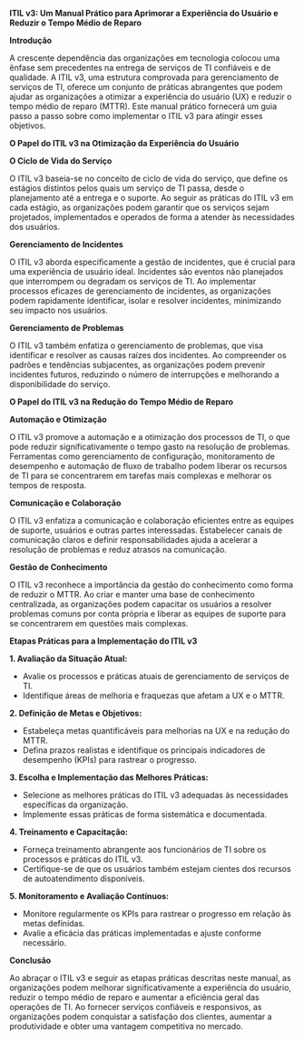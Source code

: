 **ITIL v3: Um Manual Prático para Aprimorar a Experiência do Usuário e Reduzir o Tempo Médio de Reparo**

**Introdução**

A crescente dependência das organizações em tecnologia colocou uma ênfase sem precedentes na entrega de serviços de TI confiáveis e de qualidade. A ITIL v3, uma estrutura comprovada para gerenciamento de serviços de TI, oferece um conjunto de práticas abrangentes que podem ajudar as organizações a otimizar a experiência do usuário (UX) e reduzir o tempo médio de reparo (MTTR). Este manual prático fornecerá um guia passo a passo sobre como implementar o ITIL v3 para atingir esses objetivos.

**O Papel do ITIL v3 na Otimização da Experiência do Usuário**

**O Ciclo de Vida do Serviço**

O ITIL v3 baseia-se no conceito de ciclo de vida do serviço, que define os estágios distintos pelos quais um serviço de TI passa, desde o planejamento até a entrega e o suporte. Ao seguir as práticas do ITIL v3 em cada estágio, as organizações podem garantir que os serviços sejam projetados, implementados e operados de forma a atender às necessidades dos usuários.

**Gerenciamento de Incidentes**

O ITIL v3 aborda especificamente a gestão de incidentes, que é crucial para uma experiência de usuário ideal. Incidentes são eventos não planejados que interrompem ou degradam os serviços de TI. Ao implementar processos eficazes de gerenciamento de incidentes, as organizações podem rapidamente identificar, isolar e resolver incidentes, minimizando seu impacto nos usuários.

**Gerenciamento de Problemas**

O ITIL v3 também enfatiza o gerenciamento de problemas, que visa identificar e resolver as causas raízes dos incidentes. Ao compreender os padrões e tendências subjacentes, as organizações podem prevenir incidentes futuros, reduzindo o número de interrupções e melhorando a disponibilidade do serviço.

**O Papel do ITIL v3 na Redução do Tempo Médio de Reparo**

**Automação e Otimização**

O ITIL v3 promove a automação e a otimização dos processos de TI, o que pode reduzir significativamente o tempo gasto na resolução de problemas. Ferramentas como gerenciamento de configuração, monitoramento de desempenho e automação de fluxo de trabalho podem liberar os recursos de TI para se concentrarem em tarefas mais complexas e melhorar os tempos de resposta.

**Comunicação e Colaboração**

O ITIL v3 enfatiza a comunicação e colaboração eficientes entre as equipes de suporte, usuários e outras partes interessadas. Estabelecer canais de comunicação claros e definir responsabilidades ajuda a acelerar a resolução de problemas e reduz atrasos na comunicação.

**Gestão de Conhecimento**

O ITIL v3 reconhece a importância da gestão do conhecimento como forma de reduzir o MTTR. Ao criar e manter uma base de conhecimento centralizada, as organizações podem capacitar os usuários a resolver problemas comuns por conta própria e liberar as equipes de suporte para se concentrarem em questões mais complexas.

**Etapas Práticas para a Implementação do ITIL v3**

**1. Avaliação da Situação Atual:**

- Avalie os processos e práticas atuais de gerenciamento de serviços de TI.
- Identifique áreas de melhoria e fraquezas que afetam a UX e o MTTR.

**2. Definição de Metas e Objetivos:**

- Estabeleça metas quantificáveis para melhorias na UX e na redução do MTTR.
- Defina prazos realistas e identifique os principais indicadores de desempenho (KPIs) para rastrear o progresso.

**3. Escolha e Implementação das Melhores Práticas:**

- Selecione as melhores práticas do ITIL v3 adequadas às necessidades específicas da organização.
- Implemente essas práticas de forma sistemática e documentada.

**4. Treinamento e Capacitação:**

- Forneça treinamento abrangente aos funcionários de TI sobre os processos e práticas do ITIL v3.
- Certifique-se de que os usuários também estejam cientes dos recursos de autoatendimento disponíveis.

**5. Monitoramento e Avaliação Contínuos:**

- Monitore regularmente os KPIs para rastrear o progresso em relação às metas definidas.
- Avalie a eficácia das práticas implementadas e ajuste conforme necessário.

**Conclusão**

Ao abraçar o ITIL v3 e seguir as etapas práticas descritas neste manual, as organizações podem melhorar significativamente a experiência do usuário, reduzir o tempo médio de reparo e aumentar a eficiência geral das operações de TI. Ao fornecer serviços confiáveis e responsivos, as organizações podem conquistar a satisfação dos clientes, aumentar a produtividade e obter uma vantagem competitiva no mercado.